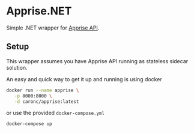 # Apprise.NET
Simple .NET wrapper for [Apprise API](https://github.com/caronc/apprise-api).

## Setup
This wrapper assumes you have Apprise API running as stateless sidecar solution.

An easy and quick way to get it up and running is using docker

```bash
docker run --name apprise \
   -p 8000:8000 \
   -d caronc/apprise:latest
```

or use the provided `docker-compose.yml`

```bash
docker-compose up
```